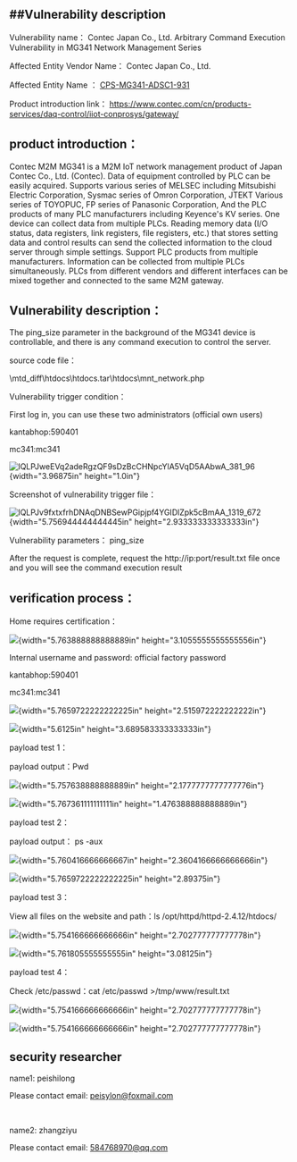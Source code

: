 ## **##Vulnerability description**

Vulnerability name：                  Contec Japan Co., Ltd. Arbitrary Command Execution Vulnerability in  MG341 Network Management Series

Affected Entity Vendor Name：        Contec Japan Co., Ltd.

Affected Entity Name ：   [CPS-MG341-ADSC1-931](https://www.contec.com/cn/products-services/daq-control/iiot-conprosys/m2m-gateway/cps-mg341-adsc1-931/price/)

Product introduction link：  https://www.contec.com/cn/products-services/daq-control/iiot-conprosys/gateway/

## product introduction：



Contec M2M MG341 is a M2M IoT network management product of Japan Contec Co., Ltd. (Contec). Data of equipment controlled by PLC can be easily acquired. Supports various series of MELSEC including Mitsubishi Electric Corporation, Sysmac series of Omron Corporation, JTEKT
Various series of TOYOPUC, FP series of Panasonic Corporation,
And the PLC products of many PLC manufacturers including Keyence's KV series. One device can collect data from multiple PLCs. Reading memory data (I/O status, data registers, link registers, file registers, etc.) that stores setting data and control results can send the collected information to the cloud server through simple settings. Support PLC products from multiple manufacturers. Information can be collected from multiple PLCs simultaneously. PLCs from different vendors and different interfaces can be mixed together and connected to the same M2M gateway.





## Vulnerability description：

The ping_size parameter in the background of the MG341 device is controllable, and there is any command execution to control the server.



source code file：

\\mtd_diff\\htdocs\\htdocs.tar\\htdocs\\mnt_network.php



Vulnerability trigger condition：

First log in, you can use these two administrators (official own users)

kantabhop:590401

mc341:mc341

![lQLPJweEVq2adeRgzQF9sDzBcCHNpcYlA5VqD5AAbwA_381_96](./images/media/image1.png){width="3.96875in"
height="1.0in"}

Screenshot of vulnerability trigger file：

![lQLPJv9fxtxfrhDNAqDNBSewPGipjpf4YGIDlZpk5cBmAA_1319_672](./images/media/image2.png){width="5.756944444444445in"
height="2.933333333333333in"}

Vulnerability parameters：    ping_size 

After the request is complete, request the http://ip:port/result.txt file once and you will see the command execution result



## verification process：

Home requires certification：

![](./images/media/image3.png){width="5.763888888888889in"
height="3.1055555555555556in"}

Internal username and password: official factory password

kantabhop:590401

mc341:mc341

![](./images/media/image4.png){width="5.7659722222222225in"
height="2.515972222222222in"}

![](./images/media/image5.png){width="5.6125in"
height="3.689583333333333in"}

payload test 1：

payload output：Pwd

![](./images/media/image6.png){width="5.757638888888889in"
height="2.1777777777777776in"}

![](./images/media/image7.png){width="5.767361111111111in"
height="1.476388888888889in"}

payload test 2：

payload output：  ps -aux

![](./images/media/image8.png){width="5.760416666666667in"
height="2.3604166666666666in"}

![](./images/media/image9.png){width="5.7659722222222225in"
height="2.89375in"}

payload test 3：

View all files on the website and path：ls /opt/httpd/httpd-2.4.12/htdocs/

![](./images/media/image10.png){width="5.754166666666666in"
height="2.702777777777778in"}

![](./images/media/image11.png){width="5.761805555555555in"
height="3.08125in"}



payload test 4：

Check /etc/passwd：cat  /etc/passwd >/tmp/www/result.txt 

![](./images/media/image12.png){width="5.754166666666666in"
height="2.702777777777778in"}

![](./images/media/image13.png){width="5.754166666666666in"
height="2.702777777777778in"}



## security researcher



name1:   peishilong      

Please contact email: peisylon@foxmail.com

​      

name2:   zhangziyu

Please contact email: 584768970@qq.com

 
